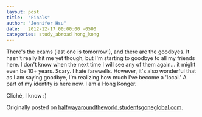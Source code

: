 ```yaml
---
layout: post
title:  "Finals"
author: "Jennifer Hsu"
date:   2012-12-17 00:00:00 -0500
categories: study_abroad hong_kong
---
```

There's the exams (last one is tomorrow!), and there are the goodbyes. It hasn't really hit me yet though, but I'm starting to goodbye to all my friends here. I don't know when the next time I will see any of them again... it might even be 10+ years. Scary. I hate farewells. However, it's also wonderful that as I am saying goodbye, I'm realizing how much I've become a 'local.' A part of my identity is here now. I am a Hong Konger.

Cliché, I know :)

Originally posted on [halfwayaroundtheworld.studentsgoneglobal.com](https://sonder.io/p/post/007d2db4-3ca1-44c0-9f28-7022ab3f2b52).
